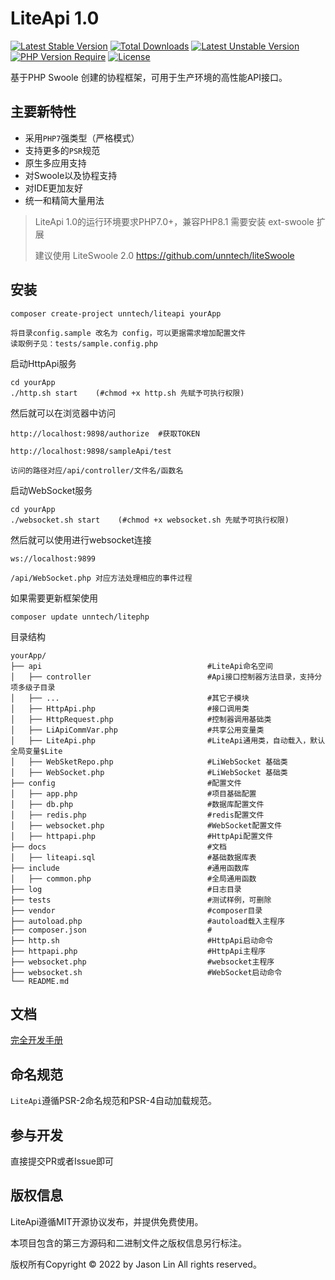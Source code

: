 
LiteApi 1.0
===============

[![Latest Stable Version](https://poser.pugx.org/unntech/liteapi/v/stable)](https://packagist.org/packages/unntech/liteapi)
[![Total Downloads](https://poser.pugx.org/unntech/liteapi/downloads)](https://packagist.org/packages/unntech/liteapi)
[![Latest Unstable Version](http://poser.pugx.org/unntech/liteapi/v/unstable)](https://packagist.org/packages/unntech/liteapi)
[![PHP Version Require](http://poser.pugx.org/unntech/liteapi/require/php)](https://packagist.org/packages/unntech/liteapi)
[![License](https://poser.pugx.org/unntech/liteapi/license)](https://packagist.org/packages/unntech/liteapi)

基于PHP Swoole 创建的协程框架，可用于生产环境的高性能API接口。



## 主要新特性

* 采用`PHP7`强类型（严格模式）
* 支持更多的`PSR`规范
* 原生多应用支持
* 对Swoole以及协程支持
* 对IDE更加友好
* 统一和精简大量用法


> LiteApi 1.0的运行环境要求PHP7.0+，兼容PHP8.1
> 需要安装 ext-swoole 扩展
> 
> 建议使用 LiteSwoole 2.0 https://github.com/unntech/liteSwoole

## 安装

~~~
composer create-project unntech/liteapi yourApp
~~~

~~~
将目录config.sample 改名为 config，可以更据需求增加配置文件
读取例子见：tests/sample.config.php
~~~


启动HttpApi服务

~~~
cd yourApp
./http.sh start    (#chmod +x http.sh 先赋予可执行权限)
~~~

然后就可以在浏览器中访问

~~~
http://localhost:9898/authorize  #获取TOKEN

http://localhost:9898/sampleApi/test
~~~

~~~
访问的路径对应/api/controller/文件名/函数名
~~~

启动WebSocket服务

~~~
cd yourApp
./websocket.sh start    (#chmod +x websocket.sh 先赋予可执行权限)
~~~

然后就可以使用进行websocket连接
~~~
ws://localhost:9899
~~~

~~~
/api/WebSocket.php 对应方法处理相应的事件过程
~~~
如果需要更新框架使用
~~~
composer update unntech/litephp
~~~

目录结构
~~~
yourApp/
├── api                                     #LiteApi命名空间
│   ├── controller                          #Api接口控制器方法目录，支持分项多级子目录
│   ├── ...                                 #其它子模块
│   ├── HttpApi.php                         #接口调用类
│   ├── HttpRequest.php                     #控制器调用基础类
│   ├── LiApiCommVar.php                    #共享公用变量类
│   ├── LiteApi.php                         #LiteApi通用类，自动载入，默认全局变量$Lite
│   ├── WebSketRepo.php                     #LiWebSocket 基础类
│   ├── WebSocket.php                       #LiWebSocket 基础类
├── config                                  #配置文件
│   ├── app.php                             #项目基础配置
│   ├── db.php                              #数据库配置文件
│   ├── redis.php                           #redis配置文件
│   ├── websocket.php                       #WebSocket配置文件
│   ├── httpapi.php                         #HttpApi配置文件
├── docs                                    #文档
│   ├── liteapi.sql                         #基础数据库表
├── include                                 #通用函数库
│   ├── common.php                          #全局通用函数
├── log                                     #日志目录
├── tests                                   #测试样例，可删除
├── vendor                                  #composer目录
├── autoload.php                            #autoload载入主程序
├── composer.json                           #
├── http.sh                                 #HttpApi启动命令
├── httpapi.php                             #HttpApi主程序
├── websocket.php                           #websocket主程序
├── websocket.sh                            #WebSocket启动命令
└── README.md
~~~

## 文档

[完全开发手册](#)

## 命名规范

`LiteApi`遵循PSR-2命名规范和PSR-4自动加载规范。

## 参与开发

直接提交PR或者Issue即可

## 版权信息

LiteApi遵循MIT开源协议发布，并提供免费使用。

本项目包含的第三方源码和二进制文件之版权信息另行标注。

版权所有Copyright © 2022 by Jason Lin All rights reserved。

